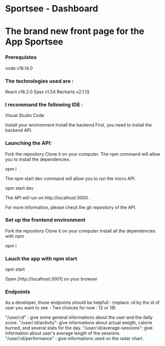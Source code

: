 # Sportsee - Dashboard
# The brand new front page for the App Sportsee

### Prerequistes
node v16.14.0

### The technologies used are :

React v18.2.0
Sass v1.54
Recharts v2.1.13

### I recommand the following IDE : 

Visual Studio Code

Install your environment
Install the backend
First, you need to install the backend API.

### Launching the API:

Fork the repository
Clone it on your computer.
The npm command will allow you to install the dependencies.

npm i

The npm start dev command will allow you to run the micro API.

npm start dev

The API will run on http://localhost:3000 .

For more information, please check the git repository of the API.

### Set up the frontend environment

Fork the repository
Clone it on your computer
Install all the dependencies with npm

npm i

### Lauch the app with npm start

npm start

Open [http://localhost:3001] on your browser

### Endpoints

As a developer, those endpoints should be helpfull :
(replace :id by the id of user you want to see - Two choices for now : 12 or 18)

"/user/:id" : give some general informations about the user and the daily score.
"/user/:id/activity": give informations about actual weigth, calorie burned, and several stats for the day.
"/user/:id/average-sessions": give information about user's average length of the sessions.
"/user/:id/performance" : give informations used on the radar chart.